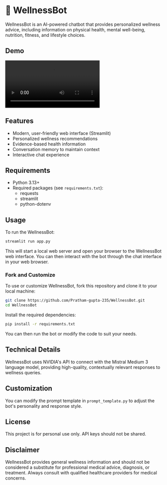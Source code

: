 # 🌿 WellnessBot

WellnessBot is an AI-powered chatbot that provides personalized wellness advice, including information on physical health, mental well-being, nutrition, fitness, and lifestyle choices.

## Demo

[<video controls src="Demo.mp4" title="Title"></video>](https://github.com/user-attachments/assets/fd4108ca-9143-4ab3-8c23-7e5573c212c1)

## Features

- Modern, user-friendly web interface (Streamlit)
- Personalized wellness recommendations
- Evidence-based health information
- Conversation memory to maintain context
- Interactive chat experience

## Requirements

- Python 3.13+
- Required packages (see `requirements.txt`):
  - requests
  - streamlit
  - python-dotenv

## Usage

To run the WellnessBot:

```bash
streamlit run app.py
```

This will start a local web server and open your browser to the WellnessBot web interface. You can then interact with the bot through the chat interface in your web browser.

### Fork and Customize

To use or customize WellnessBot, fork this repository and clone it to your local machine:

```bash
git clone https://github.com/Pratham-gupta-235/WellnessBot.git
cd WellnessBot
```

Install the required dependencies:

```bash
pip install -r requirements.txt
```

You can then run the bot or modify the code to suit your needs.

## Technical Details

WellnessBot uses NVIDIA's API to connect with the Mistral Medium 3 language model, providing high-quality, contextually relevant responses to wellness queries.

## Customization

You can modify the prompt template in `prompt_template.py` to adjust the bot's personality and response style.

## License

This project is for personal use only. API keys should not be shared.

## Disclaimer

WellnessBot provides general wellness information and should not be considered a substitute for professional medical advice, diagnosis, or treatment. Always consult with qualified healthcare providers for medical concerns.